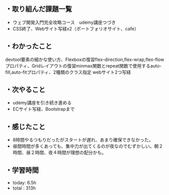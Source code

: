 ## ・取り組んだ課題一覧
- ウェブ開発入門完全攻略コース　udemy講座つづき
- CSS終了、Webサイト写経x2（ポートフォリオサイト、cafe）

## ・わかったこと
devtool要素の細かな使い方、Flexboxの復習flex-direction,flex-wrap,flex-flowプロパティ、Gridレイアウトの復習minmax関数とrepeat関数で使用するauto-fill,auto-fitプロパティ、2種類のクラス指定
webサイト2つ写経

## ・次やること
- udemy講座を引き続き進める
- ECサイト写経、Bootstrapまで


## ・感じたこと
- 8時間やるつもりだったがスタートが遅れ、あまり確保できなかった。
- 昼間時間が多くあっても、集中力が出てくるのが夜なのでむずかしい。朝２時間、昼２時間、夜４時間が理想の配分かも。

## ・学習時間
- today:   6.5h
- total  : 313h